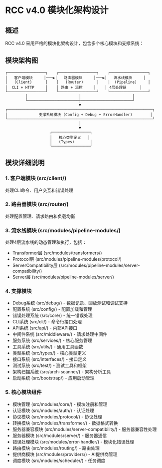 # RCC v4.0 模块化架构设计

## 概述

RCC v4.0 采用严格的模块化架构设计，包含多个核心模块和支撑系统：

## 模块架构图

```
┌─────────────────┐    ┌─────────────────┐    ┌─────────────────┐
│   客户端模块     │───▶│   路由器模块     │───▶│   流水线模块     │
│   (Client)      │    │   (Router)      │    │  (Pipeline)     │
│  CLI + HTTP     │    │ 路由 + 流控     │    │ 4层处理链      │
└─────────────────┘    └─────────────────┘    └─────────────────┘
         │                       │                       │
         └───────────────────────┼───────────────────────┘
                                 ▼
┌─────────────────────────────────────────────────────────────────┐
│              支撑系统模块 (Config + Debug + ErrorHandler)        │
└─────────────────────────────────────────────────────────────────┘
                                 │
                                 ▼
                    ┌─────────────────┐
                    │   核心类型定义   │
                    │   (Types)       │
                    └─────────────────┘
```

## 模块详细说明

### 1. 客户端模块 (src/client/)
处理CLI命令、用户交互和错误处理

### 2. 路由器模块 (src/router/)
处理配置管理、请求路由和负载均衡

### 3. 流水线模块 (src/modules/pipeline-modules/)
处理4层流水线的动态管理和执行，包括：
- Transformer层 (src/modules/transformers/)
- Protocol层 (src/modules/pipeline-modules/protocol/)
- ServerCompatibility层 (src/modules/pipeline-modules/server-compatibility/)
- Server层 (src/modules/pipeline-modules/server/)

### 4. 支撑模块
- Debug系统 (src/debug/) - 数据记录、回放测试和调试支持
- 配置系统 (src/config/) - 配置加载和管理
- 错误处理系统 (src/core/) - 统一错误处理
- CLI系统 (src/cli/) - 命令行接口处理
- API系统 (src/api/) - 内部API接口
- 中间件系统 (src/middleware/) - 请求处理中间件
- 服务系统 (src/services/) - 核心服务管理
- 工具系统 (src/utils/) - 通用工具函数
- 类型系统 (src/types/) - 核心类型定义
- 接口系统 (src/interfaces/) - 接口定义
- 测试系统 (src/test/) - 测试工具和框架
- 架构扫描系统 (src/arch-scanner/) - 架构分析工具
- 启动系统 (src/bootstrap/) - 应用启动管理

### 5. 核心模块组件
- 模块管理 (src/modules/core/) - 模块注册和管理
- 认证模块 (src/modules/auth/) - 认证处理
- 协议模块 (src/modules/protocol/) - 协议处理
- 转换模块 (src/modules/transformer/) - 数据格式转换
- 服务器兼容模块 (src/modules/server-compatibility/) - 服务器兼容性处理
- 服务器模块 (src/modules/server/) - 服务器通信
- 错误处理模块 (src/modules/error-handler/) - 模块化错误处理
- 路由模块 (src/modules/routing/) - 路由处理
- 提供商模块 (src/modules/providers/) - AI提供商管理
- 调度模块 (src/modules/scheduler/) - 任务调度